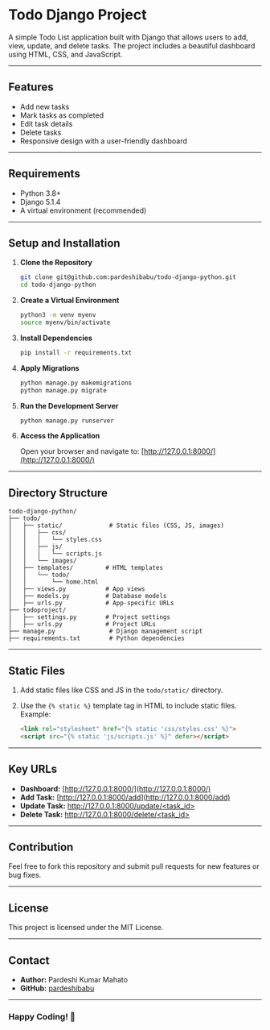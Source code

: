 # Todo Django Project

A simple Todo List application built with Django that allows users to add, view, update, and delete tasks. The project includes a beautiful dashboard using HTML, CSS, and JavaScript.

---

## Features

- Add new tasks
- Mark tasks as completed
- Edit task details
- Delete tasks
- Responsive design with a user-friendly dashboard

---

## Requirements

- Python 3.8+
- Django 5.1.4
- A virtual environment (recommended)

---

## Setup and Installation

1. **Clone the Repository**

   ```bash
   git clone git@github.com:pardeshibabu/todo-django-python.git
   cd todo-django-python
   ```

2. **Create a Virtual Environment**

   ```bash
   python3 -m venv myenv
   source myenv/bin/activate
   ```

3. **Install Dependencies**

   ```bash
   pip install -r requirements.txt
   ```

4. **Apply Migrations**

   ```bash
   python manage.py makemigrations
   python manage.py migrate
   ```

5. **Run the Development Server**

   ```bash
   python manage.py runserver
   ```

6. **Access the Application**

   Open your browser and navigate to:
   [http://127.0.0.1:8000/](http://127.0.0.1:8000/)

---

## Directory Structure

```
todo-django-python/
├── todo/
│   ├── static/             # Static files (CSS, JS, images)
│   │   ├── css/
│   │   │   └── styles.css
│   │   ├── js/
│   │   │   └── scripts.js
│   │   └── images/
│   ├── templates/         # HTML templates
│   │   └── todo/
│   │       └── home.html
│   ├── views.py           # App views
│   ├── models.py          # Database models
│   ├── urls.py            # App-specific URLs
├── todoproject/
│   ├── settings.py        # Project settings
│   ├── urls.py            # Project URLs
├── manage.py               # Django management script
├── requirements.txt        # Python dependencies
```

---

## Static Files

1. Add static files like CSS and JS in the `todo/static/` directory.
2. Use the `{% static %}` template tag in HTML to include static files.
   Example:

   ```html
   <link rel="stylesheet" href="{% static 'css/styles.css' %}">
   <script src="{% static 'js/scripts.js' %}" defer></script>
   ```

---

## Key URLs

- **Dashboard:** [http://127.0.0.1:8000/](http://127.0.0.1:8000/)
- **Add Task:** [http://127.0.0.1:8000/add](http://127.0.0.1:8000/add)
- **Update Task:** [http://127.0.0.1:8000/update/<task_id>](http://127.0.0.1:8000/update/<task_id>)
- **Delete Task:** [http://127.0.0.1:8000/delete/<task_id>](http://127.0.0.1:8000/delete/<task_id>)

---

## Contribution

Feel free to fork this repository and submit pull requests for new features or bug fixes.

---

## License

This project is licensed under the MIT License.

---

## Contact

- **Author:** Pardeshi Kumar Mahato
- **GitHub:** [pardeshibabu](https://github.com/pardeshibabu)

---

### Happy Coding! 🚀


